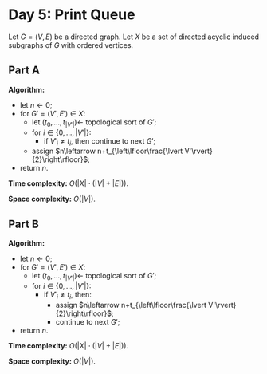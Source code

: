 <!-- day05.md -->
<!-- Copyright (c) 2024-2025 Ishan Pranav -->
<!-- Licensed under the MIT license. -->

<!-- Print Queue -->

# Day 5: Print Queue

Let $G=(V,E)$ be a directed graph. Let $X$ be a set of directed acyclic induced
subgraphs of $G$ with ordered vertices.

## Part A

**Algorithm:**

* let $n\leftarrow 0$;
* for $G'=(V',E')\in X$:
  * let $(t_0,\dots,t_{\lvert V'\rvert})\leftarrow$ topological sort of $G'$;
  * for $i\in\lbrace 0,\dots,\lvert V'\rvert\rbrace$:
    * if $V'_i\neq t_i$, then continue to next $G'$;
  * assign $n\leftarrow n+t_{\left\lfloor\frac{\lvert V'\rvert}{2}\right\rfloor}$;
* return $n$.

**Time complexity:** $O(\lvert X\rvert\cdot(\lvert V\rvert+\lvert E\rvert))$.

**Space complexity:** $O(\lvert V\rvert)$.

## Part B

**Algorithm:**

* let $n\leftarrow 0$;
* for $G'=(V',E')\in X$:
  * let $(t_0,\dots,t_{\lvert V'\rvert})\leftarrow$ topological sort of $G'$;
  * for $i\in\lbrace 0,\dots,\lvert V'\rvert\rbrace$:
    * if $V'_i\neq t_i$, then:
      * assign $n\leftarrow n+t_{\left\lfloor\frac{\lvert V'\rvert}{2}\right\rfloor}$;
      * continue to next $G'$;
* return $n$.

**Time complexity:** $O(\lvert X\rvert\cdot(\lvert V\rvert+\lvert E\rvert))$.

**Space complexity:** $O(\lvert V\rvert)$.
